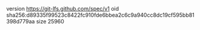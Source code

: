 version https://git-lfs.github.com/spec/v1
oid sha256:d89335f99523c8422fc910fde6bbea2c6c9a940cc8dc19cf595bb81398d779aa
size 25960
